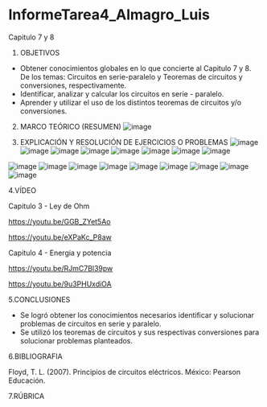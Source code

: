 # InformeTarea4_Almagro_Luis
Capitulo 7 y 8

1. OBJETIVOS
- Obtener conocimientos globales en lo que concierte al Capitulo 7 y 8. De los temas: Circuitos en serie-paralelo y Teoremas de circuitos y conversiones, respectivamente.
- Identificar, analizar y calcular los circuitos en serie - paralelo.
- Aprender y utilizar el uso de los distintos teoremas de circuitos y/o conversiones.

2. MARCO TEÓRICO (RESUMEN)
![image](https://user-images.githubusercontent.com/105899463/176980104-e9bfd6d5-8c6a-4b6e-a6eb-7a5d2c71f872.png)


3. EXPLICACIÓN Y RESOLUCIÓN DE EJERCICIOS O PROBLEMAS
![image](https://user-images.githubusercontent.com/105899463/176978866-34af7d9d-bb68-4e89-bb5a-eb002dbed9d8.png)
![image](https://user-images.githubusercontent.com/105899463/176978906-b03de31d-86c5-4304-aff1-d583aacfc3f1.png)
![image](https://user-images.githubusercontent.com/105899463/176978920-e303e63f-2469-4b4c-aa21-c5d83c5cbde6.png)
![image](https://user-images.githubusercontent.com/105899463/176978928-e087ccc8-ef71-4939-b7c0-d7a36866a0f1.png)
![image](https://user-images.githubusercontent.com/105899463/176978937-97da1a0c-995f-42f4-ad16-1438d7df29f8.png)
![image](https://user-images.githubusercontent.com/105899463/176978954-f849c5ea-c96d-4086-b0bd-de0c2a46e802.png)
![image](https://user-images.githubusercontent.com/105899463/176978971-4bbaabea-85ed-412a-84e1-02e7ddc258ed.png)
![image](https://user-images.githubusercontent.com/105899463/176978984-b8d8acb4-960e-4f60-923c-e0a8001f5878.png)

![image](https://user-images.githubusercontent.com/105899463/176978999-42764f65-eef4-4165-b781-2d3c3f433a36.png)
![image](https://user-images.githubusercontent.com/105899463/176979014-39cdfe55-36cb-4162-ab0d-b0d235613206.png)
![image](https://user-images.githubusercontent.com/105899463/176979025-9389cbed-e6d5-4503-a2a9-1223ea2770c4.png)
![image](https://user-images.githubusercontent.com/105899463/176979051-0e6034c5-b099-467d-bfa3-d8fa6a49206d.png)
![image](https://user-images.githubusercontent.com/105899463/176979070-28d39c5e-a580-4341-849a-fd4e65ed38a5.png)
![image](https://user-images.githubusercontent.com/105899463/176979085-7d8e5550-213e-4914-845e-6a661d43d172.png)
![image](https://user-images.githubusercontent.com/105899463/176979095-f6212a8a-2d92-4a5d-a0e5-a650b0cc9326.png)
![image](https://user-images.githubusercontent.com/105899463/176979122-c236fd75-293c-4147-b5a3-94c0013fe2b1.png)
![image](https://user-images.githubusercontent.com/105899463/176979141-6354fe6f-7f7f-462f-af0a-78e97a0c0e44.png)

4.VÍDEO

Capitulo 3 - Ley de Ohm

https://youtu.be/GGB_ZYet5Ao

https://youtu.be/eXPaKc_P8aw

Capitulo 4 - Energia y potencia

https://youtu.be/RJmC7Bl39pw

https://youtu.be/9u3PHUxdiOA



5.CONCLUSIONES

- Se logró obtener los conocimientos necesarios identificar y solucionar problemas de circuitos en serie y paralelo.
- Se utilizó los teoremas de circuitos y sus respectivas conversiones para solucionar problemas planteados.

6.BIBLIOGRAFIA

Floyd, T. L. (2007). Principios de circuitos eléctricos. México: Pearson Educación.

7.RÚBRICA

